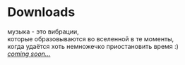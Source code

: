 # Downloads

музыка - это вибрации,  
которые образовываются во вселенной в те моменты,  
когда удаётся хоть немножечко приостановить время :)  
[*coming soon...*](humans.txt)
